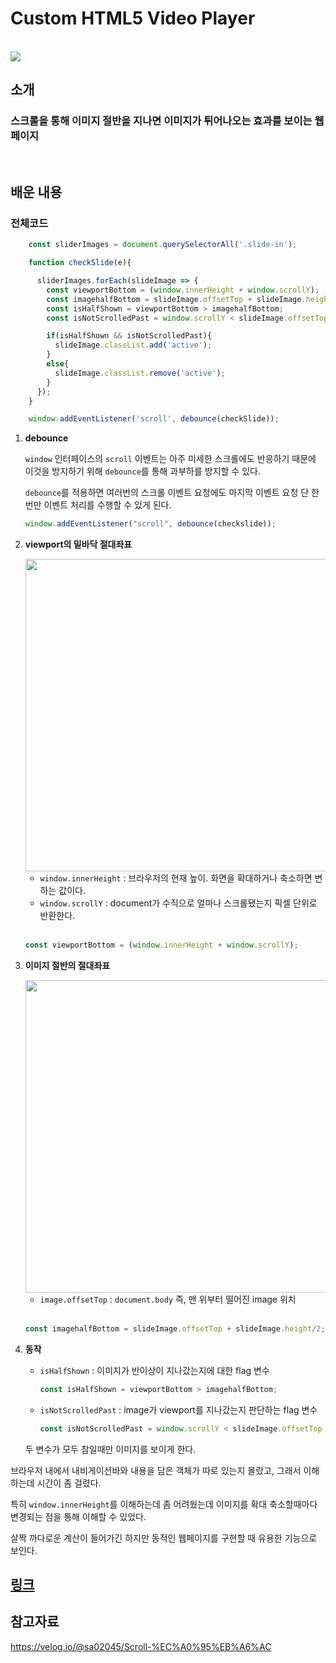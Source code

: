 # Custom HTML5 Video Player

<br>

<img src="https://im2.ezgif.com/tmp/ezgif-2-de5232f822.gif">

## **소개** 

### 스크롤을 통해 이미지 절반을 지나면 이미지가 튀어나오는 효과를 보이는 웹페이지


<br/>

## **배운 내용**



### 전체코드

```js
    const sliderImages = document.querySelectorAll('.slide-in');

    function checkSlide(e){ 

      sliderImages.forEach(slideImage => {
        const viewportBottom = (window.innerHeight + window.scrollY);
        const imagehalfBottom = slideImage.offsetTop + slideImage.height/2;
        const isHalfShown = viewportBottom > imagehalfBottom;
        const isNotScrolledPast = window.scrollY < slideImage.offsetTop + slideImage.height;

        if(isHalfShown && isNotScrolledPast){
          slideImage.classList.add('active');
        }
        else{
          slideImage.classList.remove('active');
        }
      });
    }

    window.addEventListener('scroll', debounce(checkSlide));
```

1) **debounce**

    `window` 인터페이스의 `scroll` 이벤트는 아주 미세한 스크롤에도 반응하기 때문에 이것을 방지하기 위해 `debounce`를 통해 과부하를 방지할 수 있다.

    `debounce`를 적용하면 여러번의 스크롤 이벤트 요청에도 마지막 이벤트 요청 단 한번만 이벤트 처리를 수행할 수 있게 된다.

    ```js
    window.addEventListener("scroll", debounce(checkslide));
    ```

2) **viewport의 밑바닥 절대좌표**

    <img src="https://velog.velcdn.com/images%2Fsa02045%2Fpost%2Fd7132d1e-7eac-4598-aca8-f23d139b0ec8%2Fver2.png" width="500">

    - `window.innerHeight` : 브라우저의 현재 높이. 화면을 확대하거나 축소하면 변하는 값이다.
    - `window.scrollY` : document가 수직으로 얼마나 스크롤됐는지 픽셀 단위로 반환한다.

    <br/>

    ```js
    const viewportBottom = (window.innerHeight + window.scrollY);
    ```

3) **이미지 절반의 절대좌표**

    <img src="https://velog.velcdn.com/images%2Fsa02045%2Fpost%2F586b99d8-d5e6-4f37-807c-508027acce5e%2Fimage%20halfk.png" width="500">

    <br/>


    -  `image.offsetTop` : `document.body` 즉, 맨 위부터 떨어진 image 위치

    <br/>

    ```js
    const imagehalfBottom = slideImage.offsetTop + slideImage.height/2;
    ```

4) **동작**

    - `isHalfShown` : 이미지가 반이상이 지나갔는지에 대한 flag 변수

        ```js
        const isHalfShown = viewportBottom > imagehalfBottom;
        ```

    - `isNotScrolledPast` : image가 viewport를 지나갔는지 판단하는 flag 변수

        ```js
        const isNotScrolledPast = window.scrollY < slideImage.offsetTop + slideImage.height;
        ```
    두 변수가 모두 참일때만 이미지를 보이게 한다.


브라우저 내에서 내비게이션바와 내용을 담은 객체가 따로 있는지 몰랐고, 그래서 이해하는데 시간이 좀 걸렸다.

특히 `window.innerHeight`를 이해하는데 좀 어려웠는데 이미지를 확대 축소할때마다 변경되는 점을 통해 이해할 수 있었다.

살짝 까다로운 계산이 들어가긴 하지만 동적인 웹페이지를 구현할 때 유용한 기능으로 보인다.

    



## [링크](https://zesty-horse-9c6fa6.netlify.app)

## 참고자료

 https://velog.io/@sa02045/Scroll-%EC%A0%95%EB%A6%AC